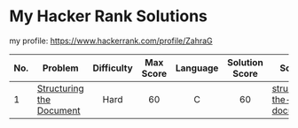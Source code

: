 # My Hacker Rank Solutions
my profile: https://www.hackerrank.com/profile/ZahraG

| No. | Problem                      | Difficulty  | Max Score  | Language | Solution Score | Solution |
| -- | ---------------------------- |:-------------:| :---------:|:-----------------:| :-------------:|-----------|
| 1  | [Structuring the Document](https://www.hackerrank.com/challenges/structuring-the-document/problem)| Hard | 60 | C | 60 | [structuring-the-document.c](C/structuring-the-document.c) |